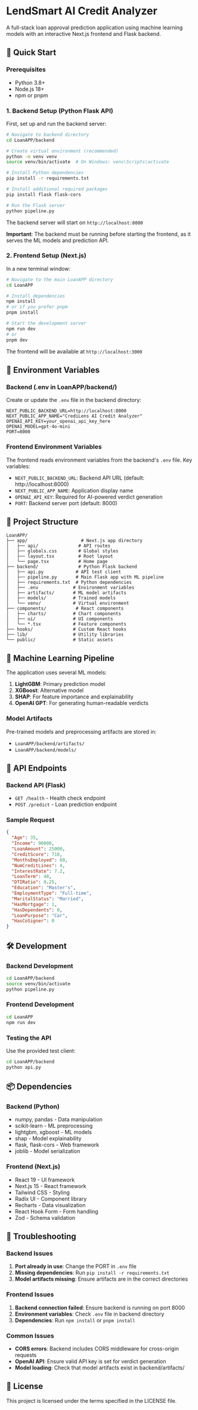 # LendSmart AI Credit Analyzer

A full-stack loan approval prediction application using machine learning models with an interactive Next.js frontend and Flask backend.

## 🚀 Quick Start

### Prerequisites

- Python 3.8+
- Node.js 18+
- npm or pnpm

### 1. Backend Setup (Python Flask API)

First, set up and run the backend server:

```bash
# Navigate to backend directory
cd LoanAPP/backend

# Create virtual environment (recommended)
python -m venv venv
source venv/bin/activate  # On Windows: venv\Scripts\activate

# Install Python dependencies
pip install -r requirements.txt

# Install additional required packages
pip install flask flask-cors

# Run the Flask server
python pipeline.py
```

The backend server will start on `http://localhost:8000`

**Important**: The backend must be running before starting the frontend, as it serves the ML models and prediction API.

### 2. Frontend Setup (Next.js)

In a new terminal window:

```bash
# Navigate to the main LoanAPP directory
cd LoanAPP

# Install dependencies
npm install
# or if you prefer pnpm
pnpm install

# Start the development server
npm run dev
# or
pnpm dev
```

The frontend will be available at `http://localhost:3000`

## 🔧 Environment Variables

### Backend (.env in LoanAPP/backend/)

Create or update the `.env` file in the backend directory:

```env
NEXT_PUBLIC_BACKEND_URL=http://localhost:8000
NEXT_PUBLIC_APP_NAME="CrediLens AI Credit Analyzer"
OPENAI_API_KEY=your_openai_api_key_here
OPENAI_MODEL=gpt-4o-mini
PORT=8000
```

### Frontend Environment Variables

The frontend reads environment variables from the backend's `.env` file. Key variables:

- `NEXT_PUBLIC_BACKEND_URL`: Backend API URL (default: http://localhost:8000)
- `NEXT_PUBLIC_APP_NAME`: Application display name
- `OPENAI_API_KEY`: Required for AI-powered verdict generation
- `PORT`: Backend server port (default: 8000)

## 📁 Project Structure

```
LoanAPP/
├── app/                    # Next.js app directory
│   ├── api/               # API routes
│   ├── globals.css        # Global styles
│   ├── layout.tsx         # Root layout
│   └── page.tsx           # Home page
├── backend/               # Python Flask backend
│   ├── api.py            # API test client
│   ├── pipeline.py       # Main Flask app with ML pipeline
│   ├── requirements.txt  # Python dependencies
│   ├── .env             # Environment variables
│   ├── artifacts/       # ML model artifacts
│   ├── models/          # Trained models
│   └── venv/            # Virtual environment
├── components/           # React components
│   ├── charts/          # Chart components
│   ├── ui/              # UI components
│   └── *.tsx            # Feature components
├── hooks/               # Custom React hooks
├── lib/                 # Utility libraries
└── public/              # Static assets
```

## 🤖 Machine Learning Pipeline

The application uses several ML models:

1. **LightGBM**: Primary prediction model
2. **XGBoost**: Alternative model
3. **SHAP**: For feature importance and explainability
4. **OpenAI GPT**: For generating human-readable verdicts

### Model Artifacts

Pre-trained models and preprocessing artifacts are stored in:

- `LoanAPP/backend/artifacts/`
- `LoanAPP/backend/models/`

## 🔗 API Endpoints

### Backend API (Flask)

- `GET /health` - Health check endpoint
- `POST /predict` - Loan prediction endpoint

### Sample Request

```json
{
  "Age": 35,
  "Income": 90000,
  "LoanAmount": 25000,
  "CreditScore": 710,
  "MonthsEmployed": 60,
  "NumCreditLines": 4,
  "InterestRate": 7.2,
  "LoanTerm": 48,
  "DTIRatio": 0.25,
  "Education": "Master's",
  "EmploymentType": "Full-time",
  "MaritalStatus": "Married",
  "HasMortgage": 1,
  "HasDependents": 0,
  "LoanPurpose": "Car",
  "HasCoSigner": 0
}
```

## 🛠 Development

### Backend Development

```bash
cd LoanAPP/backend
source venv/bin/activate
python pipeline.py
```

### Frontend Development

```bash
cd LoanAPP
npm run dev
```

### Testing the API

Use the provided test client:

```bash
cd LoanAPP/backend
python api.py
```

## 📦 Dependencies

### Backend (Python)

- numpy, pandas - Data manipulation
- scikit-learn - ML preprocessing
- lightgbm, xgboost - ML models
- shap - Model explainability
- flask, flask-cors - Web framework
- joblib - Model serialization

### Frontend (Next.js)

- React 19 - UI framework
- Next.js 15 - React framework
- Tailwind CSS - Styling
- Radix UI - Component library
- Recharts - Data visualization
- React Hook Form - Form handling
- Zod - Schema validation

## 🚨 Troubleshooting

### Backend Issues

1. **Port already in use**: Change the PORT in `.env` file
2. **Missing dependencies**: Run `pip install -r requirements.txt`
3. **Model artifacts missing**: Ensure artifacts are in the correct directories

### Frontend Issues

1. **Backend connection failed**: Ensure backend is running on port 8000
2. **Environment variables**: Check `.env` file in backend directory
3. **Dependencies**: Run `npm install` or `pnpm install`

### Common Issues

- **CORS errors**: Backend includes CORS middleware for cross-origin requests
- **OpenAI API**: Ensure valid API key is set for verdict generation
- **Model loading**: Check that model artifacts exist in backend/artifacts/

## 📄 License

This project is licensed under the terms specified in the LICENSE file.
